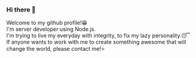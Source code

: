 ### Hi there 👋
Welcome to my github profile!😁
<br>I'm server developer using Node.js.
<br>I'm trying to live my everyday with integrity, to fix my lazy personality.😴
<br>If anyone wants to work with me to create something awesome that will change the world, please contact me!⭐️

<!--
**kkjjss/kkjjss** is a ✨ _special_ ✨ repository because its `README.md` (this file) appears on your GitHub profile.

Here are some ideas to get you started:

- 🔭 I’m currently working on ...
- 🌱 I’m currently learning ...
- 👯 I’m looking to collaborate on ...
- 🤔 I’m looking for help with ...
- 💬 Ask me about ...
- 📫 How to reach me: ...
- 😄 Pronouns: ...
- ⚡ Fun fact: ...
-->
